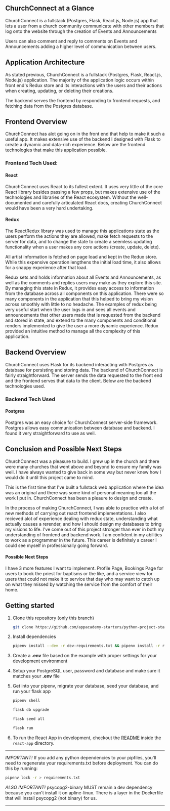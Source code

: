 ## ChurchConnect at a Glance

ChurchConnect is a fullstack (Postgres, Flask, React.js, Node.js) app that lets a user from a church community communicate with other members that log onto the website through the creation of Events and Announcements

Users can also comment and reply to comments on Events and Announcements adding a higher level of communication between users.

## Application Architecture

As stated previous, ChurchConnect is a fullstack  (Postgres, Flask, React.js, Node.js) application. The majority of the application logic occurs within front end's Redux store and its interactions with the users and their actions when creating, updating, or deleting their creations.

The backend serves the frontend by responding to frontend requests, and fetching data from the Postgres database.

## Frontend Overview
ChurchConnect has alot going on in the front end that help to make it such a useful app. It makes extensive use of the backend I designed with Flask to create a dynamic and data-rich experience. Below are the frontend technologies that make this application possible.

### Frontend Tech Used:

#### React
ChurchConnect uses React to its fullest extent. It uses very little of the core React library besides passing a few props, but makes extensive use of the technologies and libraries of the React ecosystem. Without the well-documented and carefully articulated React docs, creating ChurchConnect would have been a very hard undertaking.


#### Redux
The ReactRedux library was used to manage this applications state as the users perform the actions they are allowed, make fetch requests to the server for data, and to change the state to create a seemless updating functionality when a user makes any core actions (create, update, delete).

All artist information is fetched on page load and kept in the Redux store. While this expensive operation lengthens the initial load time, it also allows for a snappy experience after that load.

Redux sets and holds information about all Events and Announcements, as well as the comments and replies users may make as they explore this site. By managing this state in Redux, it provides easy access to information from the database across all components on this application. There were so many components in the application that this helped to bring my vision across smoothly with little to no headache. The examples of redux being very useful start when the user logs in and sees all events and announcements that other users made that is requested from the backend and stored in state, and extend to the many components and conditional renders implemented to give the user a more dynamic experience. Redux provided an intuitive method to manage all the complexity of this application.

## Backend Overview

ChurchConnect uses Flask for its backend interacting with Postgres as database for persisting and storing data. The backend of ChurchConnect is fairly straightforward. The server sends the data requested to the front end and the frontend serves that data to the client. Below are the backend technologies used.

### Backend Tech Used

#### Postgres
Postgres was an easy choice for ChurchConnect server-side framework. Postgres allows easy communication between database and backend. I found it very straightforward to use as well.


## Conclusion and Possible Next Steps
ChurchConnect was a pleasure to build. I grew up in the church and there were many churches that went above and beyond to ensure my family was well. I have always wanted to give back in some way but never knew how I would do it until this project came to mind.

This is the first time that I've built a fullstack web application where the idea was an original and there was some kind of personal meaning too all the work I put in. ChurchConnect has been a pleaure to design and create.

In the process of making ChurchConnect, I was able to practice with a lot of new methods of carrying out react frontend implementations. I also recieved alot of experience dealing with redux state, understanding what actually causes a rerender, and how I should design my databases to bring my visions to life. I've come out of this project stronger than ever in both my understanding of frontend and backend work. I am confident in my abilities to work as a programmer in the future. This career is definitely a career I could see myself in professionally going forward.

#### Possible Next Steps
I have 3 more features I want to implement. Profile Page, Bookings Page for users to book the priest for baptisms or the like, and a service view for users that could not make it to service that day who may want to catch up on what they missed by watching the service from the comfort of their home.




## Getting started

1. Clone this repository (only this branch)

   ```bash
   git clone https://github.com/appacademy-starters/python-project-starter.git
   ```

2. Install dependencies

      ```bash
      pipenv install --dev -r dev-requirements.txt && pipenv install -r requirements.txt
      ```

3. Create a **.env** file based on the example with proper settings for your
   development environment
4. Setup your PostgreSQL user, password and database and make sure it matches your **.env** file

5. Get into your pipenv, migrate your database, seed your database, and run your flask app

   ```bash
   pipenv shell
   ```

   ```bash
   flask db upgrade
   ```

   ```bash
   flask seed all
   ```

   ```bash
   flask run
   ```

6. To run the React App in development, checkout the [README](./react-app/README.md) inside the `react-app` directory.

***
*IMPORTANT!*
   If you add any python dependencies to your pipfiles, you'll need to regenerate your requirements.txt before deployment.
   You can do this by running:

   ```bash
   pipenv lock -r > requirements.txt
   ```

*ALSO IMPORTANT!*
   psycopg2-binary MUST remain a dev dependency because you can't install it on apline-linux.
   There is a layer in the Dockerfile that will install psycopg2 (not binary) for us.
***
